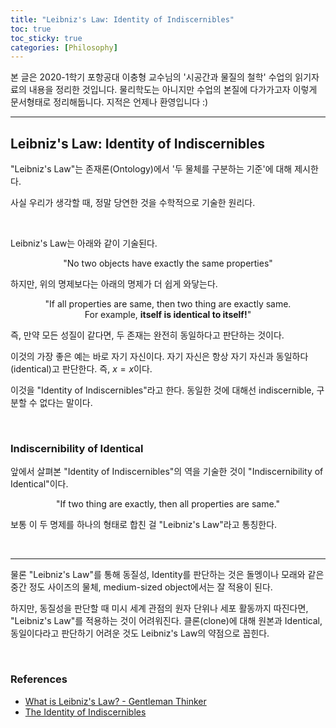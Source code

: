 ```yaml
---
title: "Leibniz's Law: Identity of Indiscernibles"
toc: true
toc_sticky: true
categories: [Philosophy]
---
```



본 글은 2020-1학기 포항공대 이충형 교수님의 '시공간과 물질의 철학' 수업의 읽기자료의 내용을 정리한 것입니다. 물리학도는 아니지만 수업의 본질에 다가가고자 이렇게 문서형태로 정리해둡니다. 지적은 언제나 환영입니다 :)

<hr>

## Leibniz's Law: Identity of Indiscernibles

"Leibniz's Law"는 존재론(Ontology)에서 '두 물체를 구분하는 기준'에 대해 제시한다.

사실 우리가 생각할 때, 정말 당연한 것을 수학적으로 기술한 원리다.

<br/>

Leibniz's Law는 아래와 같이 기술된다.

<div class="statement" style="text-align: center">

"No two objects have exactly the same properties"

</div>

하지만, 위의 명제보다는 아래의 명제가 더 쉽게 와닿는다.

<div class="statement" style="text-align: center">

"If all properties are same, then two thing are exactly same. <br/>For example, <b>itself is identical to itself!</b>"

</div>

즉, 만약 모든 성질이 같다면, 두 존재는 완전히 동일하다고 판단하는 것이다.

이것의 가장 좋은 예는 바로 자기 자신이다. 자기 자신은 항상 자기 자신과 동일하다(identical)고 판단한다. 즉, $x = x$이다.

이것을 "Identity of Indiscernibles"라고 한다. 동일한 것에 대해선 indiscernible, 구분할 수 없다는 말이다.

<br/>

### Indiscernibility of Identical

앞에서 살펴본 "Identity of Indiscernibles"의 역을 기술한 것이 "Indiscernibility of Identical"이다.

<div class="statement" style="text-align: center">

"If two thing are exactly, then all properties are same."

</div>

보통 이 두 명제를 하나의 형태로 합친 걸 "Leibniz's Law"라고 통칭한다.

<br/>
<hr/>

물론 "Leibniz's Law"를 통해 동질성, Identity를 판단하는 것은 돌멩이나 모래와 같은 중간 정도 사이즈의 물체, medium-sized object에서는 잘 적용이 된다.

하지만, 동질성을 판단할 때 미시 세계 관점의 원자 단위나 세포 활동까지 따진다면, "Leibniz's Law"를 적용하는 것이 어려워진다. 클론(clone)에 대해 원본과 Identical, 동일이다라고 판단하기 어려운 것도 Leibniz's Law의 약점으로 꼽힌다.

<br/>

### References

- [What is Leibniz's Law? - Gentleman Thinker](https://youtu.be/TvxnQRzZYYs)
- [The Identity of Indiscernibles](https://plato.stanford.edu/entries/identity-indiscernible/)